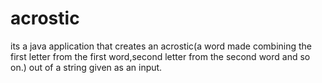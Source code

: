 acrostic
========
its a java application that creates an acrostic(a word made combining the first letter from the first word,second letter from the second word and so on.) out of a string given as an input.
